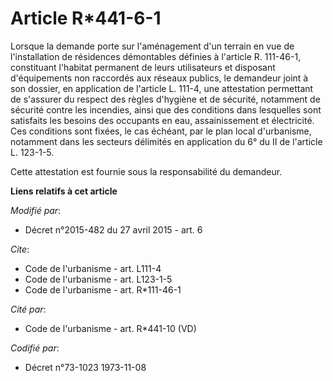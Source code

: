 # Article R*441-6-1

Lorsque la demande porte sur l'aménagement d'un terrain en vue de l'installation de résidences démontables définies à
l'article R. 111-46-1, constituant l'habitat permanent de leurs utilisateurs et disposant d'équipements non raccordés aux
réseaux publics, le demandeur joint à son dossier, en application de l'article L. 111-4, une attestation permettant de
s'assurer du respect des règles d'hygiène et de sécurité, notamment de sécurité contre les incendies, ainsi que des
conditions dans lesquelles sont satisfaits les besoins des occupants en eau, assainissement et électricité. Ces conditions
sont fixées, le cas échéant, par le plan local d'urbanisme, notamment dans les secteurs délimités en application du 6° du II
de l'article L. 123-1-5. 

Cette attestation est fournie sous la responsabilité du demandeur.

**Liens relatifs à cet article**

_Modifié par_:

  - Décret n°2015-482 du 27 avril 2015 - art. 6

_Cite_:

  - Code de l'urbanisme - art. L111-4
  - Code de l'urbanisme - art. L123-1-5
  - Code de l'urbanisme - art. R*111-46-1

_Cité par_:

  - Code de l'urbanisme - art. R*441-10 (VD)

_Codifié par_:

  - Décret n°73-1023 1973-11-08
